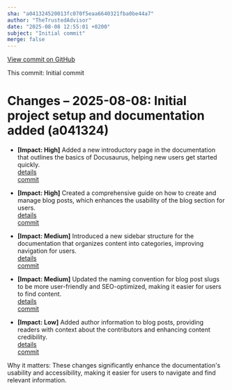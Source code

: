```yaml
---
sha: "a041324520013fc070f5eaa6640321fba0be44a7"
author: "TheTrustedAdvisor"
date: "2025-08-08 12:55:01 +0200"
subject: "Initial commit"
merge: false
---
```


[View commit on GitHub](https://github.com/TheTrustedAdvisor/FabricAdoptionFramework/commit/a041324520013fc070f5eaa6640321fba0be44a7)

This commit: Initial commit

# Changes – 2025-08-08: Initial project setup and documentation added (a041324)

- **[Impact: High]** Added a new introductory page in the documentation that outlines the basics of Docusaurus, helping new users get started quickly.  
  [details](/docs/about/changes/2025-08-08-initial-docs-intro)  
  [commit](https://github.com/TheTrustedAdvisor/FabricAdoptionFramework/commit/a041324520013fc070f5eaa6640321fba0be44a7)

- **[Impact: High]** Created a comprehensive guide on how to create and manage blog posts, which enhances the usability of the blog section for users.  
  [details](/docs/about/changes/2025-08-08-blog-post-guide)  
  [commit](https://github.com/TheTrustedAdvisor/FabricAdoptionFramework/commit/a041324520013fc070f5eaa6640321fba0be44a7)

- **[Impact: Medium]** Introduced a new sidebar structure for the documentation that organizes content into categories, improving navigation for users.  
  [details](/docs/about/changes/2025-08-08-sidebar-structure)  
  [commit](https://github.com/TheTrustedAdvisor/FabricAdoptionFramework/commit/a041324520013fc070f5eaa6640321fba0be44a7)

- **[Impact: Medium]** Updated the naming convention for blog post slugs to be more user-friendly and SEO-optimized, making it easier for users to find content.  
  [details](/docs/about/changes/2025-08-08-blog-slug-naming)  
  [commit](https://github.com/TheTrustedAdvisor/FabricAdoptionFramework/commit/a041324520013fc070f5eaa6640321fba0be44a7)

- **[Impact: Low]** Added author information to blog posts, providing readers with context about the contributors and enhancing content credibility.  
  [details](/docs/about/changes/2025-08-08-blog-author-info)  
  [commit](https://github.com/TheTrustedAdvisor/FabricAdoptionFramework/commit/a041324520013fc070f5eaa6640321fba0be44a7)

Why it matters: These changes significantly enhance the documentation's usability and accessibility, making it easier for users to navigate and find relevant information.
